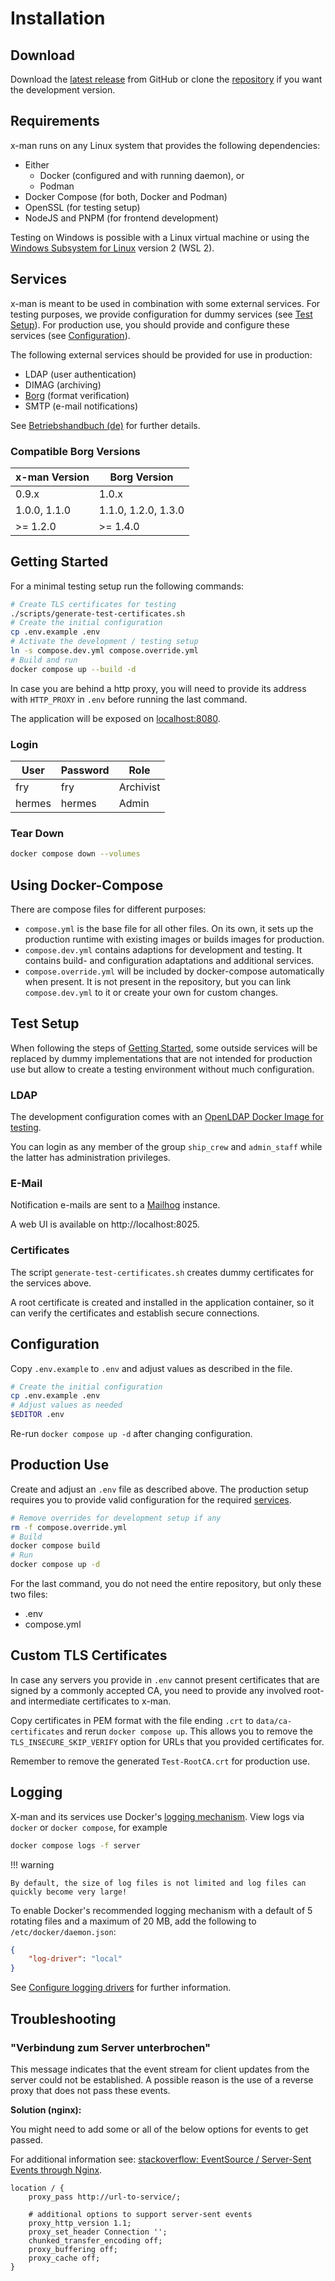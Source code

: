 # Installation

## Download

Download the [latest release](https://github.com/Landesarchiv-Thueringen/x-man/releases/latest) from GitHub or clone the [repository](https://github.com/Landesarchiv-Thueringen/x-man) if you want the development version.

## Requirements

x-man runs on any Linux system that provides the following dependencies:

-   Either
    -   Docker (configured and with running daemon), or
    -   Podman
-   Docker Compose (for both, Docker and Podman)
-   OpenSSL (for testing setup)
-   NodeJS and PNPM (for frontend development)

Testing on Windows is possible with a Linux virtual machine or using the [Windows Subsystem for Linux](https://learn.microsoft.com/en-us/windows/wsl/install) version 2 (WSL 2).

## Services

x-man is meant to be used in combination with some external services. For
testing purposes, we provide configuration for dummy services (see [Test Setup](#test-setup)). For production use, you should provide and configure these services (see [Configuration](#configuration)).

The following external services should be provided for use in production:

-   LDAP (user authentication)
-   DIMAG (archiving)
-   [Borg](https://github.com/Landesarchiv-Thueringen/borg) (format verification)
-   SMTP (e-mail notifications)

See [Betriebshandbuch (de)](./betriebshandbuch.md) for further details.

### Compatible Borg Versions

| x-man Version | Borg Version        |
| ------------- | ------------------- |
| 0.9.x         | 1.0.x               |
| 1.0.0, 1.1.0  | 1.1.0, 1.2.0, 1.3.0 |
| >= 1.2.0      | >= 1.4.0            |

## Getting Started

For a minimal testing setup run the following commands:

```sh
# Create TLS certificates for testing
./scripts/generate-test-certificates.sh
# Create the initial configuration
cp .env.example .env
# Activate the development / testing setup
ln -s compose.dev.yml compose.override.yml
# Build and run
docker compose up --build -d
```

In case you are behind a http proxy, you will need to provide its address with
`HTTP_PROXY` in `.env` before running the last command.

The application will be exposed on [localhost:8080](http://localhost:8080).

### Login

| User   | Password | Role      |
| ------ | -------- | --------- |
| fry    | fry      | Archivist |
| hermes | hermes   | Admin     |

### Tear Down

```sh
docker compose down --volumes
```

## Using Docker-Compose

There are compose files for different purposes:

-   `compose.yml` is the base file for all other files. On its own, it sets up the production runtime with existing images or builds images for production.
-   `compose.dev.yml` contains adaptions for development and testing. It contains build- and configuration adaptations and additional services.
-   `compose.override.yml` will be included by docker-compose automatically when present. It is not present in the repository, but you can link `compose.dev.yml` to it or create your own for custom changes.

## Test Setup

When following the steps of [Getting Started](#getting-started), some outside
services will be replaced by dummy implementations that are not intended for
production use but allow to create a testing environment without much
configuration.

### LDAP

The development configuration comes with an [OpenLDAP Docker Image for testing](https://github.com/rroemhild/docker-test-openldap).

You can login as any member of the group `ship_crew` and `admin_staff` while the
latter has administration privileges.

### E-Mail

Notification e-mails are sent to a [Mailhog](https://github.com/mailhog/MailHog) instance.

A web UI is available on http://localhost:8025.

### Certificates

The script `generate-test-certificates.sh` creates dummy certificates for the services above.

A root certificate is created and installed in the application container, so it
can verify the certificates and establish secure connections.

## Configuration

Copy `.env.example` to `.env` and adjust values as described in the file.

```sh
# Create the initial configuration
cp .env.example .env
# Adjust values as needed
$EDITOR .env
```

Re-run `docker compose up -d` after changing configuration.

## Production Use

Create and adjust an `.env` file as described above. The production setup requires you to provide valid configuration for the required [services](#services).

```sh
# Remove overrides for development setup if any
rm -f compose.override.yml
# Build
docker compose build
# Run
docker compose up -d
```

For the last command, you do not need the entire repository, but only these two files:

-   .env
-   compose.yml

## Custom TLS Certificates

In case any servers you provide in `.env` cannot present certificates that are
signed by a commonly accepted CA, you need to provide any involved root- and
intermediate certificates to x-man.

Copy certificates in PEM format with the file ending `.crt` to
`data/ca-certificates` and rerun `docker compose up`. This allows you
to remove the `TLS_INSECURE_SKIP_VERIFY` option for URLs that you provided
certificates for.

Remember to remove the generated `Test-RootCA.crt` for production use.

## Logging

X-man and its services use Docker's [logging mechanism](https://docs.docker.com/config/containers/logging/). View logs via `docker` or `docker compose`, for example

```sh
docker compose logs -f server
```

!!! warning

    By default, the size of log files is not limited and log files can quickly become very large!

To enable Docker's recommended logging mechanism with a default of 5 rotating files and a maximum of 20 MB, add the following to `/etc/docker/daemon.json`:

```json
{
    "log-driver": "local"
}
```

See [Configure logging drivers](https://docs.docker.com/config/containers/logging/configure/) for further information.

## Troubleshooting

### "Verbindung zum Server unterbrochen"

This message indicates that the event stream for client updates from the server
could not be established.
A possible reason is the use of a reverse proxy that does not pass these events.

**Solution (nginx):**

You might need to add some or all of the below options for events to get passed.

For additional information see: [stackoverflow: EventSource / Server-Sent Events through Nginx](https://stackoverflow.com/questions/13672743/eventsource-server-sent-events-through-nginx).

```nginx
location / {
    proxy_pass http://url-to-service/;

    # additional options to support server-sent events
    proxy_http_version 1.1;
    proxy_set_header Connection '';
    chunked_transfer_encoding off;
    proxy_buffering off;
    proxy_cache off;
}
```
